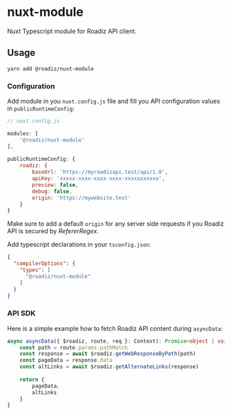 # nuxt-module
Nuxt Typescript module for Roadiz API client.

## Usage

`yarn add @roadiz/nuxt-module`

### Configuration

Add module in you `nuxt.config.js` file and fill you API configuration values in `publicRuntimeConfig`:

```js
// nuxt.config.js

modules: [
    '@roadiz/nuxt-module'
],
    
publicRuntimeConfig: {
    roadiz: {
        baseUrl: 'https://myroadizapi.test/api/1.0',
        apiKey: 'xxxxx-xxxx-xxxx-xxxx-xxxxxxxxxxx',
        preview: false,
        debug: false,
        origin: 'https://mywebsite.test'
    }
}
```

Make sure to add a default `origin` for any server side requests if you Roadiz API is secured by *RefererRegex*.

Add typescript declarations in your `tsconfig.json`:

```json
{
  "compilerOptions": {
    "types": [
      "@roadiz/nuxt-module"
    ]
  }
}
```

### API SDK

Here is a simple example how to fetch Roadiz API content during `asyncData`:

```ts
async asyncData({ $roadiz, route, req }: Context): Promise<object | void> | object | void {
    const path = route.params.pathMatch
    const response = await $roadiz.getWebResponseByPath(path)
    const pageData = response.data
    const altLinks = await $roadiz.getAlternateLinks(response)
    
    return {
        pageData,
        altLinks
    }
}
```
